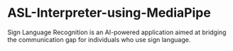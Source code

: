 # ASL-Interpreter-using-MediaPipe
Sign Language Recognition is an AI-powered application aimed at bridging the communication gap for individuals who use sign language. 
